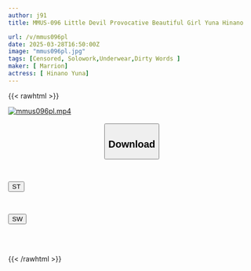 ```yaml
---
author: j91
title: MMUS-096 Little Devil Provocative Beautiful Girl Yuna Hinano

url: /v/mmus096pl
date: 2025-03-28T16:50:00Z
image: "mmus096pl.jpg"
tags: [Censored, Solowork,Underwear,Dirty Words	]
maker: [ Marrion]
actress: [ Hinano Yuna]
---
```



{{< rawhtml >}}

<div class="video" data-videoid="6BdpYQzDOMI9YMx">
    <a href="javascript:;">
        <img src="/v/mmus096pl/mmus096pl.jpg" width="WIDTH" height="HEIGHT" alt="mmus096pl.mp4" loading="lazy">
    </a>
</div>

<script type="text/javascript" src="https://j91.asia/asset/on-demand-st.js"></script>

<br>
  <link rel="stylesheet" href="https://j91.asia/asset/bs5.css">
  
  <center>
  <button class="btn btn-primary" type="button" data-bs-toggle="collapse" data-bs-target=".multi-collapse" aria-expanded="false" aria-controls="multiCollapseExample1 multiCollapseExample2"><h2>Download</h2></button></center>
</p>
<div class="row">
  <div class="col">
    <div class="collapse multi-collapse" id="multiCollapseExample1">
      <div class="card card-body">
	      	      <br>
<div class="buttons">  
<p><a href="/v/mmus096pl/st.html" target="_blank"><button class="btn-hover color-3"><i class="fa fa-download"></i> ST</button></a></p></div>
    </div>
  </div>
</div>
  <div class="col">
    <div class="collapse multi-collapse" id="multiCollapseExample2">
      <div class="card card-body">
	      <br>
<div class="buttons">
<p><a href="/v/mmus096pl/sw.html" target="_blank"><button class="btn-hover color-2"><i class="fa fa-download"></i> SW</button></a></p></div>
<br><br>
      </div>
    </div>
  </div>
</div>

{{< /rawhtml >}}